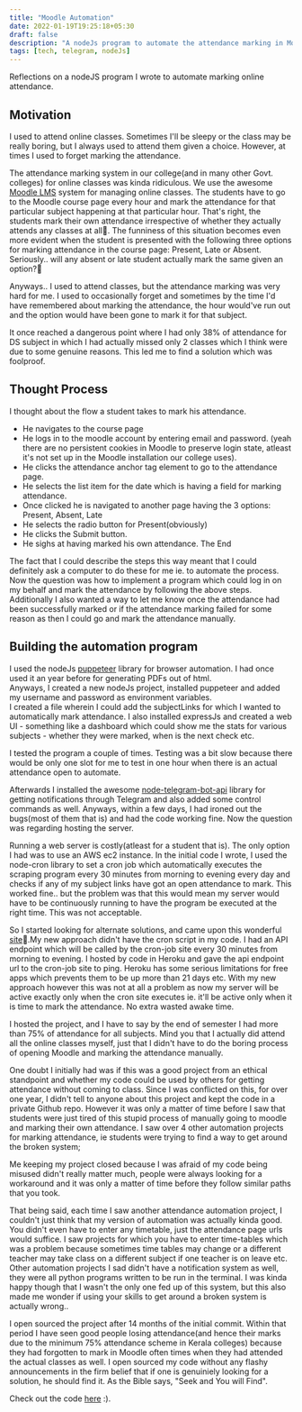 ```yaml
---
title: "Moodle Automation"
date: 2022-01-19T19:25:18+05:30
draft: false
description: "A nodeJs program to automate the attendance marking in Moodle Classroom "
tags: [tech, telegram, nodeJs]
---
```


Reflections on a nodeJS program I wrote to automate marking online attendance.

## Motivation

I used to attend online classes. Sometimes I'll be sleepy or the class may be really boring, but I always used to attend them given a choice. However, at times I used to forget marking the attendance.

The attendance marking system in our college(and in many other Govt. colleges) for online classes was kinda ridiculous. We use the awesome [Moodle LMS](https://moodle.com/lms/) system for managing online classes.
The students have to go to the Moodle course page every hour and mark the attendance for that particular subject happening at that particular hour. That's right, the students mark their own attendance irrespective of whether they actually attends any classes at all🤦. The funniness of this situation becomes even more evident when the student is presented with the following three options for marking attendance in the course page:
Present, Late or Absent.
Seriously.. will any absent or late student actually mark the same given an option?🤷

<!-- todo: add image here -->

Anyways.. I used to attend classes, but the attendance marking was very hard for me. I used to occasionally forget and sometimes by the time I'd have remembered about marking the attendance, the hour would've run out and the option would have been gone to mark it for that subject.

It once reached a dangerous point where I had only 38% of attendance for DS subject in which I had actually missed only 2 classes which I think were due to some genuine reasons. This led me to find a solution which was foolproof.

## Thought Process

I thought about the flow a student takes to mark his attendance.

- He navigates to the course page
- He logs in to the moodle account by entering email and password. (yeah there are no persistent cookies in Moodle to preserve login state, atleast it's not set up in the Moodle installation our college uses).
- He clicks the attendance anchor tag element to go to the attendance page.
- He selects the list item for the date which is having a field for marking attendance.
- Once clicked he is navigated to another page having the 3 options: Present, Absent, Late
- He selects the radio button for Present(obviously)
- He clicks the Submit button.
- He sighs at having marked his own attendance. The End

The fact that I could describe the steps this way meant that I could definitely ask a computer to do these for me ie. to automate the process. Now the question was how to implement a program which could log in on my behalf and mark the attendance by following the above steps. Additionally I also wanted a way to let me know once the attendance had been successfully marked or if the attendance marking failed for some reason as then I could go and mark the attendance manually.

## Building the automation program

I used the nodeJs [puppeteer](https://github.com/puppeteer/puppeteer/) library for browser automation.
I had once used it an year before for generating PDFs out of html. <br/>
Anyways, I created a new nodeJs project, installed puppeteer and added my username and password as environment variables.
<br>
I created a file wherein I could add the subjectLinks for which I wanted to automatically mark attendance. I also installed expressJs and created a web UI - something like a dashboard which could show me the stats for various subjects - whether they were marked, when is the next check etc.

I tested the program a couple of times. Testing was a bit slow because there would be only one slot for me to test in one hour when there is an actual attendance open to automate.

Afterwards I installed the awesome [node-telegram-bot-api](https://github.com/yagop/node-telegram-bot-api) library for getting notifications through Telegram and also added some control commands as well.
Anyways, within a few days, I had ironed out the bugs(most of them that is) and had the code working fine. Now the question was regarding hosting the server.

Running a web server is costly(atleast for a student that is). The only option I had was to use an AWS ec2 instance. In the initial code I wrote, I used the node-cron library to set a cron job which automatically executes the scraping program every 30 minutes from morning to evening every day and checks if any of my subject links have got an open attendance to mark. This worked fine.. but the problem was that this would mean my server would have to be continuously running to have the program be executed at the right time.
This was not acceptable.

So I started looking for alternate solutions, and came upon this wonderful [site](https://cron-job.org/en/)🤩.My new approach didn't have the cron script in my code. I had an API endpoint which will be called by the cron-job site every 30 minutes from morning to evening. I hosted by code in Heroku and gave the api endpoint url to the cron-job site to ping. Heroku has some serious limitations for free apps which prevents them to be up more than 21 days etc. With my new approach however this was not at all a problem as now my server will be active exactly only when the cron site executes ie. it'll be active only when it is time to mark the attendance. No extra wasted awake time.

I hosted the project, and I have to say by the end of semester I had more than 75% of attendance for all subjects. Mind you that I actually did attend all the online classes myself, just that I didn't have to do the boring process of opening Moodle and marking the attendance manually.

One doubt I initially had was if this was a good project from an ethical standpoint and whether my code could be used by others for getting attendance without coming to class. Since I was conflicted on this, for over one year, I didn't tell to anyone about this project and kept the code in a private Github repo. However it was only a matter of time before I saw that students were just tired of this stupid process of manually going to moodle and marking their own attendance. I saw over 4 other automation projects for marking attendance, ie students were trying to find a way to get around the broken system;

Me keeping my project closed because I was afraid of my code being misused didn't really matter much, people were always looking for a workaround and it was only a matter of time before they follow similar paths that you took.

That being said, each time I saw another attendance automation project, I couldn't just think that my version of automation was actually kinda good. You didn't even have to enter any timetable, just the attendance page urls would suffice. I saw projects for which you have to enter time-tables which was a problem because sometimes time tables may change or a different teacher may take class on a different subject if one teacher is on leave etc. Other automation projects I sad didn't have a notification system as well, they were all python programs written to be run in the terminal. I was kinda happy though that I wasn't the only one fed up of this system, but this also made me wonder if using your skills to get around a broken system is actually wrong..

I open sourced the project after 14 months of the initial commit. Within that period I have seen good people losing attendance(and hence their marks due to the minimum 75% attendance scheme in Kerala colleges) because they had forgotten to mark in Moodle often times when they had attended the actual classes as well. I open sourced my code without any flashy announcements in the firm belief that if one is genuiniely looking for a solution, he should find it. As the Bible says, "Seek and You will Find".

Check out the code [here](https://github.com/aldrinjenson/moodle-automation) :).
